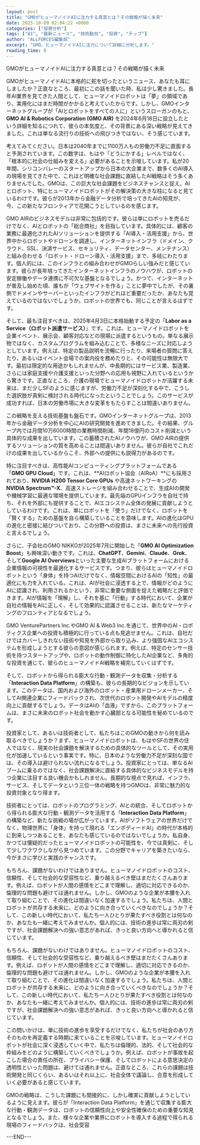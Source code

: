 ```yaml
---
layout: post
title: "GMOがヒューマノイドAIに注力する真意とは？その戦略が描く未来"
date: 2025-10-09 02:04:22 +0000
categories: ["投資分析"]
tags: ["AI", "最新ニュース", "技術動向", "投資", "チップ"]
author: "ALLFORCES編集部"
excerpt: "GMO、ヒューマノイドAIに注力について詳細に分析します。"
reading_time: 8
---
```


GMOがヒューマノイドAIに注力する真意とは？その戦略が描く未来

GMOがヒューマノイドAIに本格的に舵を切ったというニュース、あなたも耳にしましたか？正直なところ、最初にこの話を聞いた時、私は少し驚きました。長年AI業界を見てきた人間として、ヒューマノイドロボットは「夢」の領域であり、実用化にはまだ時間がかかると考えていたからです。しかし、GMOインターネットグループが「AIとロボットをすべての人に」というスローガンのもと、**GMO AI & Robotics Corporation (GMO AIR)** を2024年6月18日に設立したという詳細を知るにつれて、彼らの本気度と、その背景にある深い戦略が見えてきました。これは単なる流行りの技術への飛びつきではない、そう感じています。

考えてみてください。日本は2040年までに1100万人もの労働力不足に直面すると予測されています。この数字は、もはや「どうにかする」レベルではなく、「根本的に社会の仕組みを変える」必要があることを示唆しています。私が20年間、シリコンバレーのスタートアップから日本の大企業まで、数多くのAI導入の現場を見てきた中で、これほど明確な社会課題に直結したAI戦略はそう多くありませんでした。GMOは、この巨大な社会課題をビジネスチャンスと捉え、AIとロボット、特にヒューマノイドロボットがその解決策の大きな柱になると見ているわけです。彼らが2013年から金融データ分析で培ってきたAIの知見が、今、この新たなフロンティアで花開こうとしているのを感じます。

GMO AIRのビジネスモデルは非常に包括的です。彼らは単にロボットを売るだけでなく、AIとロボットの「総合商社」を目指しています。具体的には、顧客の業務に最適化されたAIソリューションを提供する「AI導入・活用支援」から、世界中からロボットやドローンを調達し、インターネットインフラ（ドメイン、クラウド、SSL、決済サービス、セキュリティ、データセンター、メンテナンス）と組み合わせる「ロボット・ドローン導入・活用支援」まで、多岐にわたります。個人的には、このインフラとの組み合わせがGMOらしい強みだと感じています。彼らが長年培ってきたインターネットインフラのノウハウが、ロボットの安定稼働やデータ連携に不可欠な基盤となるでしょう。かつて、インターネットが普及し始めた頃、誰もが「ウェブサイトを作る」ことに夢中でしたが、その裏側でドメインやサーバーといったインフラがどれほど重要だったか、あなたも覚えているのではないでしょうか。ロボットの世界でも、同じことが言えるはずです。

そして、最も注目すべきは、2025年4月3日に本格始動する予定の「**Labor as a Service（ロボット派遣サービス）**」です。これは、ヒューマノイドロボットを企業イベント、展示会、顧客対応などの現場に派遣するというもの。単なる展示物ではなく、カスタムプログラムを組み込むことで、多様なニーズに対応しようとしています。例えば、特定の製品説明を流暢に行ったり、来場者の質問に答えたり、あるいはイベント会場での案内役を務めたりと、その可能性は無限大です。最初は限定的な用途かもしれませんが、中長期的にはサービス業、製造業、さらには家庭支援や介護支援といった分野への応用も視野に入れているというから驚きです。正直なところ、介護の現場でヒューマノイドロボットが活躍する未来は、まだ少しSFのように感じますが、労働力不足が深刻化する中で、こうした選択肢が真剣に検討される時代になったということでしょう。このサービスが成功すれば、日本の労働市場に大きな変革をもたらすことは間違いありません。

この戦略を支える技術基盤も盤石です。GMOインターネットグループは、2013年から金融データ分析を中心にAIの研究開発を進めてきました。その結果、グループ内では月間10万6000時間の業務時間削減、年間18億円のコスト削減という具体的な成果を出しています。この蓄積されたAIノウハウが、GMO AIRの提供するソリューションの質を高めることは間違いありません。彼らが自社でこれだけの成果を出しているからこそ、外部への提供にも説得力があるのです。

特に注目すべきは、高性能AIコンピューティングプラットフォームである「**GMO GPU Cloud**」です。これは、**AIロボット協会（AIRoA）**にも採用されており、**NVIDIA H200 Tensor Core GPUs** や高速ネットワーキングの **NVIDIA Spectrum™-X**、高速ストレージを組み合わせることで、生成AIの開発や機械学習に最適な環境を提供しています。最先端のGPUインフラを自社で持ち、それを外部にも提供することで、AIエコシステム全体の発展に貢献しようとしているわけです。これは、単にロボットを「使う」だけでなく、ロボットを「賢くする」ための基盤を自ら構築していることを意味します。AIの進化はGPUの進化と密接に結びついており、この分野への投資は、まさに未来への先行投資と言えるでしょう。

さらに、子会社のGMO NIKKOが2025年7月に開始した「**GMO AI Optimization Boost**」も興味深い動きです。これは、**ChatGPT**、**Gemini**、**Claude**、**Grok**、そして**Google AI Overviews**といった主要な生成AIプラットフォームにおける企業情報の可視性を最適化するサービスです。つまり、彼らはヒューマノイドロボットという「身体」を持つAIだけでなく、情報空間におけるAIの「知性」の最適化にも力を入れている。これは、AIが社会に浸透する上で、情報がどのようにAIに認識され、利用されるかという、非常に重要な側面を捉えた戦略だと評価できます。AIが情報を「理解」し、それを基に「行動」する時代において、企業が自社の情報をAIに正しく、そして効果的に認識させることは、新たなマーケティングのフロンティアとなるでしょう。

GMO VenturePartners Inc.やGMO AI & Web3 Inc.を通じて、世界中のAI・ロボティクス企業への投資も積極的に行っている点も見逃せません。これは、自社だけではカバーしきれない技術や知見を外部から取り込み、より強固なAIエコシステムを形成しようとする彼らの意図が感じられます。例えば、特定のセンサー技術を持つスタートアップや、ロボットの動作制御に特化したAI企業など、多角的な投資を通じて、彼らのヒューマノイドAI戦略を補完していくはずです。

そして、ロボットから得られる膨大な行動・観測データを収集・分析する「**Interaction Data Platform**」の構築も、彼らの長期的なビジョンを示しています。このデータは、国内および海外のロボット・産業用ドローンメーカー、そしてAI関連企業にフィードバックされ、次世代のロボット開発やAIモデルの精度向上に貢献するでしょう。データはAIの「血液」ですから、このプラットフォームは、まさに未来のロボット社会を動かす心臓部となる可能性を秘めているのです。

投資家として、あるいは技術者として、私たちはこのGMOの動きから何を読み取るべきでしょうか？まず、ヒューマノイドロボットは、もはやSFの世界の住人ではなく、現実の社会課題を解決するための具体的なツールとして、その実用化が加速しているという事実です。特に、日本のような労働力不足が深刻な国では、その導入は避けられない流れになるでしょう。投資家にとっては、単なるAIブームに乗るのではなく、社会課題解決に直結する具体的なビジネスモデルを持つ企業に注目する良い機会かもしれません。長期的な視点で見れば、インフラ、サービス、そしてデータという三位一体の戦略を持つGMOは、非常に魅力的な投資対象となり得ます。

技術者にとっては、ロボットのプログラミング、AIとの統合、そしてロボットから得られる膨大な行動・観測データを活用する「**Interaction Data Platform**」の構築など、新たな挑戦の場が広がっています。AIがソフトウェアの世界だけでなく、物理世界に「身体」を持って現れる「エンボディードAI」の時代が本格的に到来しつつあることを、あなたも感じているのではないでしょうか。私自身、かつては懐疑的だったヒューマノイドロボットの可能性を、今では真剣に、そして少しワクワクしながら見つめています。この分野でキャリアを築きたいなら、今がまさに学びと実践のチャンスです。

もちろん、課題がないわけではありません。ヒューマノイドロボットのコスト、信頼性、そして社会的な受容性など、乗り越えるべき壁はまだたくさんあります。例えば、ロボットが人間の感情をどこまで理解し、適切に対応できるのか、倫理的な問題も避けては通れません。しかし、GMOのような企業が本腰を入れて取り組むことで、その進化は間違いなく加速するでしょう。私たちは、人間とロボットが共存する未来に、どのように向き合っていくべきなのでしょうか？そして、この新しい時代において、私たち一人ひとりが果たすべき役割とは何なのか、あなたも一緒に考えてみませんか。個人的には、技術の進歩は常に両刃の剣ですが、社会課題解決への強い意志があれば、きっと良い方向へと導かれると信じています。

もちろん、課題がないわけではありません。ヒューマノイドロボットのコスト、信頼性、そして社会的な受容性など、乗り越えるべき壁はまだたくさんあります。例えば、ロボットが人間の感情をどこまで理解し、適切に対応できるのか、倫理的な問題も避けては通れません。しかし、GMOのような企業が本腰を入れて取り組むことで、その進化は間違いなく加速するでしょう。私たちは、人間とロボットが共存する未来に、どのように向き合っていくべきなのでしょうか？そして、この新しい時代において、私たち一人ひとりが果たすべき役割とは何なのか、あなたも一緒に考えてみませんか。個人的には、技術の進歩は常に両刃の剣ですが、社会課題解決への強い意志があれば、きっと良い方向へと導かれると信じています。

この問いかけは、単に技術の進歩を享受するだけでなく、私たちが社会のあり方そのものを再定義する時期に来ていることを示唆しています。ヒューマノイドロボットが社会に深く浸透していく中で、私たちは倫理的、法的、そして社会的な枠組みをどのように構築していくべきでしょうか。例えば、ロボットが事故を起こした場合の責任の所在、プライバシー保護、そしてロボットによる意思決定の透明性といった問題は、避けては通れません。正直なところ、これらの課題は技術開発と同じくらい、あるいはそれ以上に、社会全体で議論し、合意を形成していく必要があると感じています。

GMOの戦略は、こうした課題にも間接的に、しかし確実に貢献しようとしているように見えます。彼らが「Interaction Data Platform」を通じて収集する膨大な行動・観測データは、ロボットの信頼性向上や安全性確保のための重要な知見となるでしょう。また、様々な企業や業界にロボットを導入する過程で得られる現場のフィードバックは、社会受容

---END---